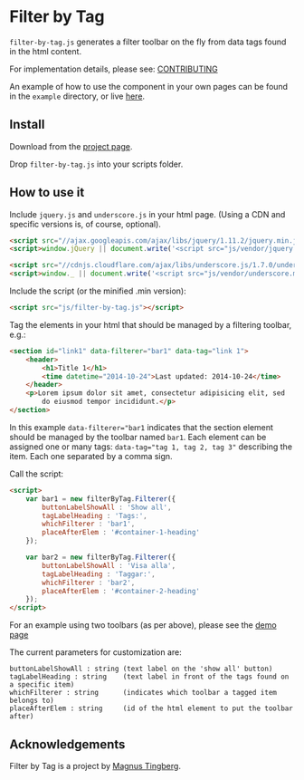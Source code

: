 # Filter by Tag

`filter-by-tag.js` generates a filter toolbar on the fly from data tags found in the html content.

For implementation details, please see: [CONTRIBUTING](https://github.com/mtingberg/filter-by-tag/CONTRIBUTING.md)

An example of how to use the component in your own pages can be found in the `example` directory,
or live [here](http://mtingberg.github.io/filter-by-tag).


## Install

Download from the [project page](https://github.com/mtingberg/filter-by-tag/).

Drop `filter-by-tag.js` into your scripts folder.


## How to use it

Include `jquery.js` and `underscore.js` in your html page. (Using a CDN and specific versions
is, of course, optional).

```html
<script src="//ajax.googleapis.com/ajax/libs/jquery/1.11.2/jquery.min.js"></script>
<script>window.jQuery || document.write('<script src="js/vendor/jquery.min.js"><\/script>')</script>

<script src="//cdnjs.cloudflare.com/ajax/libs/underscore.js/1.7.0/underscore-min.js"></script>
<script>window._ || document.write('<script src="js/vendor/underscore.min.js"><\/script>')</script>
```

Include the script (or the minified .min version):

```html
<script src="js/filter-by-tag.js"></script>
```

Tag the elements in your html that should be managed by a filtering toolbar, e.g.:

```html
<section id="link1" data-filterer="bar1" data-tag="link 1">
    <header>
        <h1>Title 1</h1>
        <time datetime="2014-10-24">Last updated: 2014-10-24</time>
    </header>
    <p>Lorem ipsum dolor sit amet, consectetur adipisicing elit, sed
        do eiusmod tempor incididunt.</p>
</section>
```

In this example `data-filterer="bar1` indicates that the section element should
be managed by the toolbar named `bar1`. Each element can be assigned one or many tags:
`data-tag="tag 1, tag 2, tag 3"` describing the item. Each one separated by a comma sign.


Call the script:

```html
<script>
    var bar1 = new filterByTag.Filterer({
        buttonLabelShowAll : 'Show all',
        tagLabelHeading : 'Tags:',
        whichFilterer : 'bar1',
        placeAfterElem : '#container-1-heading'
    });

    var bar2 = new filterByTag.Filterer({
        buttonLabelShowAll : 'Visa alla',
        tagLabelHeading : 'Taggar:',
        whichFilterer : 'bar2',
        placeAfterElem : '#container-2-heading'
    });
</script>
```
For an example using two toolbars (as per above), please see the [demo page](http://mtingberg.github.io/filter-by-tag)


The current parameters for customization are:

```
buttonLabelShowAll : string (text label on the 'show all' button)
tagLabelHeading : string    (text label in front of the tags found on a specific item)
whichFilterer : string	    (indicates which toolbar a tagged item belongs to)
placeAfterElem : string     (id of the html element to put the toolbar after)
```


## Acknowledgements

Filter by Tag is a project by [Magnus Tingberg](https://github.com/mtingberg).
